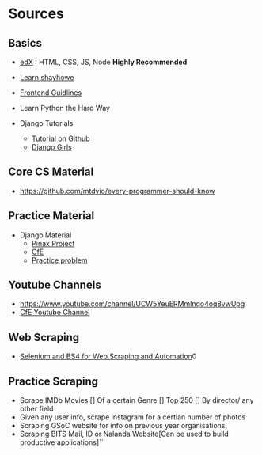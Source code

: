 # Sources
## Basics
- [edX](https://courses.edx.org/courses/course-v1:PennX+SD4x+2T2017/course/) : HTML, CSS, JS, Node **Highly Recommended**
- [Learn.shayhowe](learn.shayhowe.com/html-css/)
- [Frontend Guidlines](https://github.com/bendc/frontend-guidelines)
- Learn Python the Hard Way
 
- Django Tutorials
  - [Tutorial on Github](https://github.com/wsvincent/awesome-django)
  - [Django Girls](https://tutorial.djangogirls.org/en/)
## Core CS Material
- https://github.com/mtdvio/every-programmer-should-know

## Practice Material 
- Django Material
  - [Pinax Project](https://github.com/pinax)
  - [CfE](https://github.com/codingforentrepreneurs/REST-API)
  - [Practice problem](https://github.com/burke-software/django-mass-edit)
## Youtube Channels
- https://www.youtube.com/channel/UCW5YeuERMmlnqo4oq8vwUpg
- [CfE Youtube Channel](https://www.youtube.com/watch?v=549gvYqVRsk)
## Web Scraping
- [Selenium and BS4 for Web Scraping and Automation](https://www.youtube.com/watch?v=8sm4sWYXvNc&list=PL5tcWHG-UPH1fnJw-BvBiiiPUPm1LUKsm&index=6&t=0s)0
## Practice Scraping
- Scrape IMDb Movies
  [] Of a certain Genre
  [] Top 250
  [] By director/ any other field
- Given any user info, scrape instagram for a certian number of photos
- Scraping GSoC website for info on previous year organisations.
- Scraping BITS Mail, ID or Nalanda Website[Can be used to build productive applications]``
